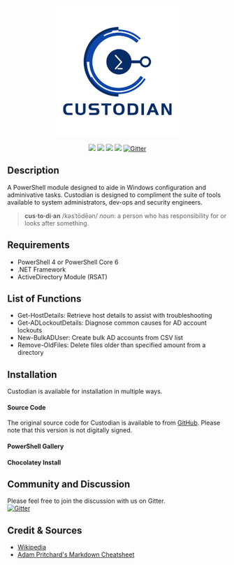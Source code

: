 <p align="center">
    <img src="./images/logo.png" width=300>
</p>
<p align="center">
<img src="https://img.shields.io/github/last-commit/altCipher/Custodian?style=flat-square">
<img src="https://img.shields.io/github/v/release/altCipher/Custodian?include_prereleases&style=flat-square">
<img src="https://img.shields.io/github/issues-raw/altCipher/Custodian?style=flat-square">
<img src="https://img.shields.io/github/license/altCipher/Custodian?style=flat-square">
<a href="https://gitter.im/altCipher/Custodian?utm_source=badge&utm_medium=badge&utm_campaign=pr-badge"><img alt="Gitter" src="https://img.shields.io/gitter/room/altCipher/Custodian?color=46bc99&style=flat-square"></a>
</p>

## Description
A PowerShell module designed to aide in Windows configuration and adminivative tasks. Custodian is designed to compliment the suite of tools available to system administrators, dev-ops and security engineers.
>**cus·to·di·an** /kəsˈtōdēən/ *noun*: a person who has responsibility for or looks after something.

## Requirements
* PowerShell 4 or PowerShell Core 6
* .NET Framework
* ActiveDirectory Module (RSAT)

## List of Functions
* Get-HostDetails: Retrieve host details to assist with troubleshooting 
* Get-ADLockoutDetails: Diagnose common causes for AD account lockouts
* New-BulkADUser: Create bulk AD accounts from CSV list
* Remove-OldFiles: Delete files older than specified amount from a directory

## Installation
Custodian is available for installation in multiple ways.
#### Source Code
The original source code for Custodian is available to from [GitHub](https://github.com/altCipher/Custodian). Please note that this version is not digitally signed.  
#### PowerShell Gallery
#### Chocolatey Install

## Community and Discussion
Please feel free to join the discussion with us on Gitter.  
[![Gitter](https://badges.gitter.im/altCipher/Custodian.svg)](https://gitter.im/altCipher/Custodian?utm_source=badge&utm_medium=badge&utm_campaign=pr-badge)

## Credit & Sources
* [Wikipedia](https://en.wikipedia.org)
* [Adam Pritchard's Markdown Cheatsheet](https://github.com/adam-p/markdown-here/wiki/Markdown-Cheatsheet)